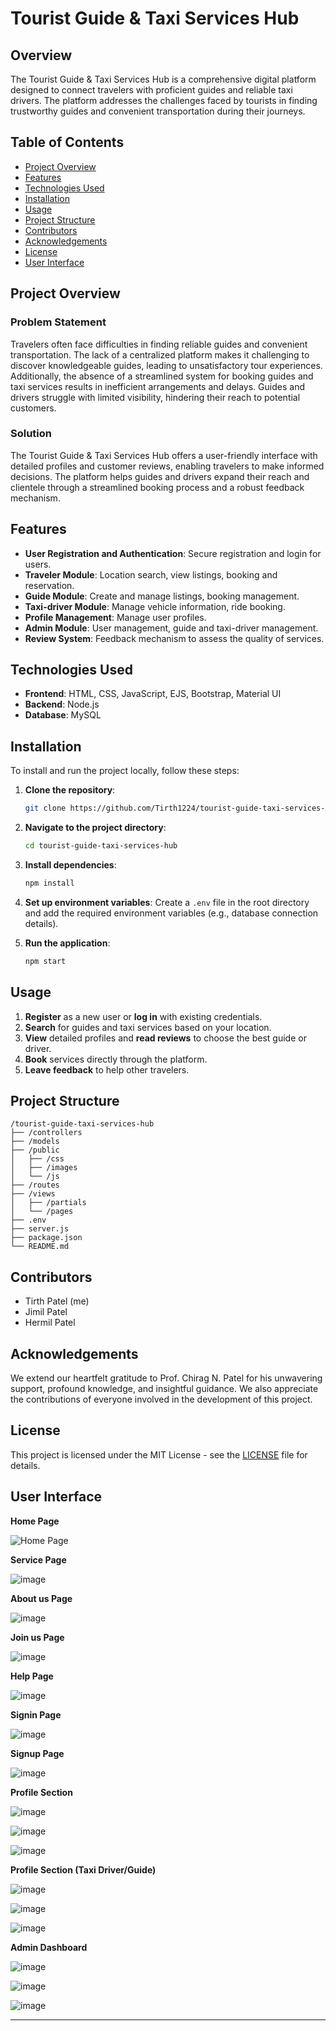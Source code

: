 
# Tourist Guide & Taxi Services Hub

## Overview

The Tourist Guide & Taxi Services Hub is a comprehensive digital platform designed to connect travelers with proficient guides and reliable taxi drivers. The platform addresses the challenges faced by tourists in finding trustworthy guides and convenient transportation during their journeys.

## Table of Contents

- [Project Overview](#project-overview)
- [Features](#features)
- [Technologies Used](#technologies-used)
- [Installation](#installation)
- [Usage](#usage)
- [Project Structure](#project-structure)
- [Contributors](#contributors)
- [Acknowledgements](#acknowledgements)
- [License](#license)
- [User Interface](#user-interface)

## Project Overview

### Problem Statement

Travelers often face difficulties in finding reliable guides and convenient transportation. The lack of a centralized platform makes it challenging to discover knowledgeable guides, leading to unsatisfactory tour experiences. Additionally, the absence of a streamlined system for booking guides and taxi services results in inefficient arrangements and delays. Guides and drivers struggle with limited visibility, hindering their reach to potential customers.

### Solution

The Tourist Guide & Taxi Services Hub offers a user-friendly interface with detailed profiles and customer reviews, enabling travelers to make informed decisions. The platform helps guides and drivers expand their reach and clientele through a streamlined booking process and a robust feedback mechanism.

## Features

- **User Registration and Authentication**: Secure registration and login for users.
- **Traveler Module**: Location search, view listings, booking and reservation.
- **Guide Module**: Create and manage listings, booking management.
- **Taxi-driver Module**: Manage vehicle information, ride booking.
- **Profile Management**: Manage user profiles.
- **Admin Module**: User management, guide and taxi-driver management.
- **Review System**: Feedback mechanism to assess the quality of services.

## Technologies Used

- **Frontend**: HTML, CSS, JavaScript, EJS, Bootstrap, Material UI
- **Backend**: Node.js
- **Database**: MySQL

## Installation

To install and run the project locally, follow these steps:

1. **Clone the repository**:
   ```bash
   git clone https://github.com/Tirth1224/tourist-guide-taxi-services-hub.git
   ```

2. **Navigate to the project directory**:
   ```bash
   cd tourist-guide-taxi-services-hub
   ```

3. **Install dependencies**:
   ```bash
   npm install
   ```

4. **Set up environment variables**:
   Create a `.env` file in the root directory and add the required environment variables (e.g., database connection details).

5. **Run the application**:
   ```bash
   npm start
   ```

## Usage

1. **Register** as a new user or **log in** with existing credentials.
2. **Search** for guides and taxi services based on your location.
3. **View** detailed profiles and **read reviews** to choose the best guide or driver.
4. **Book** services directly through the platform.
5. **Leave feedback** to help other travelers.

## Project Structure

```
/tourist-guide-taxi-services-hub
├── /controllers
├── /models
├── /public
│   ├── /css
│   ├── /images
│   └── /js
├── /routes
├── /views
│   ├── /partials
│   └── /pages
├── .env
├── server.js
├── package.json
└── README.md
```

## Contributors

- Tirth Patel (me)
- Jimil Patel 
- Hermil Patel 

## Acknowledgements

We extend our heartfelt gratitude to Prof. Chirag N. Patel for his unwavering support, profound knowledge, and insightful guidance. We also appreciate the contributions of everyone involved in the development of this project.

## License

This project is licensed under the MIT License - see the [LICENSE](LICENSE) file for details.

## User Interface 

**Home Page**

<img src="https://github.com/user-attachments/assets/a398e215-f19b-4d94-8431-d34a3ce360fe" alt="Home Page" />

**Service Page**

![image](https://github.com/user-attachments/assets/56934185-1e8a-4fb7-b91c-1eec8b5f6f54)

**About us Page**

![image](https://github.com/user-attachments/assets/548a4f2d-ab2e-4ab4-9f3d-dff63401725e)

**Join us Page**

![image](https://github.com/user-attachments/assets/04259fe3-01f9-42a0-bd9d-74b6e4beaf7c)

**Help Page**

![image](https://github.com/user-attachments/assets/0ce6012b-53a0-49a0-a181-38501e655759)

**Signin Page**

![image](https://github.com/user-attachments/assets/991364cd-ed49-464f-bd0d-365fc7b2ebb8)

**Signup Page**

![image](https://github.com/user-attachments/assets/6b8d5d12-c5de-4374-afc7-dfa146803aa3)

**Profile Section**

![image](https://github.com/user-attachments/assets/8dec34cc-0774-42f8-81eb-4a107b3b6438)

![image](https://github.com/user-attachments/assets/46245180-0e9d-4d0a-b18f-35d2f4cfde7a)

![image](https://github.com/user-attachments/assets/5df4a916-113c-4030-a523-95502a0ac654)

**Profile Section (Taxi Driver/Guide)**

![image](https://github.com/user-attachments/assets/ebb21403-975a-4d5a-a61d-629dfdac18ef)

![image](https://github.com/user-attachments/assets/ec1ac83f-082a-4c7d-988b-6eda1ac92535)

![image](https://github.com/user-attachments/assets/e5822d1b-41ca-4392-bd20-c4cd85fd7f3b)

**Admin Dashboard**

![image](https://github.com/user-attachments/assets/e79dff70-14c8-4182-bbfb-b48653066232)

![image](https://github.com/user-attachments/assets/bc686a3c-52f6-47f2-a8fe-c0f4049d5098)

![image](https://github.com/user-attachments/assets/0ca96889-9fbc-410e-950d-36b5c53ae96a)

---

